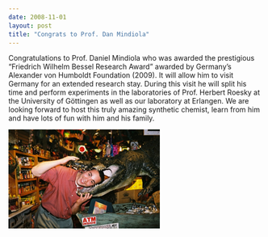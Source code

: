 ```yaml
---
date: 2008-11-01
layout: post
title: "Congrats to Prof. Dan Mindiola"
---
```


Congratulations to Prof. Daniel Mindiola who was awarded the prestigious “Friedrich Wilhelm  Bessel Research Award” awarded by Germany’s Alexander von Humboldt Foundation (2009). 
It will allow him to visit Germany for an extended research stay. 
During this visit he will split his time and perform experiments in the laboratories of Prof. Herbert Roesky at the University of Göttingen as well as our laboratory at Erlangen. 
We are looking forward to host this truly amazing synthetic chemist, learn from him and have lots of fun with him and his family. 

![Prof. Dan Mindiola](/assets/img/2017/DanMindiola.jpg)